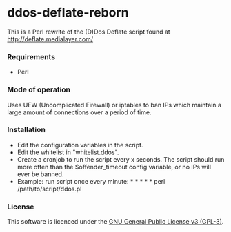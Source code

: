 ddos-deflate-reborn
===================

This is a Perl rewrite of the (D)Dos Deflate script found at http://deflate.medialayer.com/

### Requirements

- Perl

### Mode of operation

Uses UFW (Uncomplicated Firewall) or iptables to ban IPs which maintain a large amount of connections over a period of time.

### Installation

- Edit the configuration variables in the script.
- Edit the whitelist in "whitelist.ddos".
- Create a cronjob to run the script every x seconds. The script should run more often than the $offender_timeout config variable, or no IPs will ever be banned.
 - Example: run script once every minute: * * * * * perl /path/to/script/ddos.pl

### License

This software is licenced under the [GNU General Public License v3 (GPL-3)](http://www.tldrlegal.com/license/gnu-general-public-license-v3-%28gpl-3%29).
